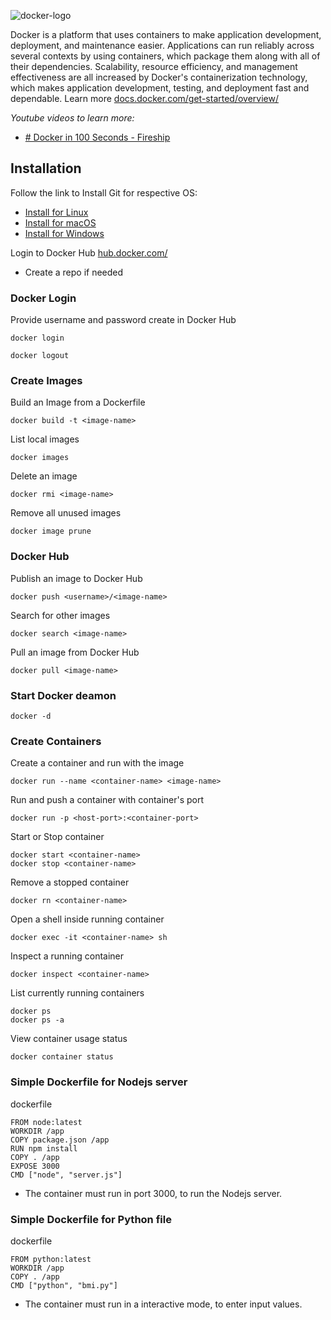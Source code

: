 ![docker-logo](https://github.com/vishnu1002/cmd-help/assets/145321614/d6e871fc-bfc4-4d65-8a54-410191b461ff)

Docker is a platform that uses containers to make application development, deployment, and maintenance easier. Applications can run reliably across several contexts by using containers, which package them along with all of their dependencies. Scalability, resource efficiency, and management effectiveness are all increased by Docker's containerization technology, which makes application development, testing, and deployment fast and dependable.
Learn more [docs.docker.com/get-started/overview/](https://docs.docker.com/get-started/overview/)

*Youtube videos to learn more:*
- [# Docker in 100 Seconds - Fireship](https://www.youtube.com/watch?v=Gjnup-PuquQ)
## Installation

Follow the link to Install Git for respective OS:
- [Install for Linux](https://docs.docker.com/desktop/install/linux-install/)
- [Install for macOS](https://docs.docker.com/desktop/install/mac-install/)
- [Install for Windows](https://docs.docker.com/desktop/install/windows-install/)

Login to Docker Hub [hub.docker.com/](https://hub.docker.com/)
- Create a repo if needed
### Docker Login

Provide username and password create in Docker Hub

    docker login

    docker logout
### Create Images
Build an Image from a Dockerfile

    docker build -t <image-name>

List local images

    docker images

Delete an image

    docker rmi <image-name>

Remove all unused images

    docker image prune

### Docker Hub

Publish an image to Docker Hub

    docker push <username>/<image-name>

Search for other images

    docker search <image-name>

Pull an image from Docker Hub

    docker pull <image-name>

### Start Docker deamon

    docker -d

### Create Containers

Create a container and run with the image

    docker run --name <container-name> <image-name>

Run and push a container with container's port

    docker run -p <host-port>:<container-port>

Start or Stop container

    docker start <container-name>
    docker stop <container-name>

Remove a stopped container

    docker rn <container-name>

Open a shell inside running container

    docker exec -it <container-name> sh

Inspect a running container

    docker inspect <container-name>

List currently running containers

    docker ps
    docker ps -a

View container usage status

    docker container status


### Simple Dockerfile for Nodejs server

dockerfile

    FROM node:latest
    WORKDIR /app
    COPY package.json /app
    RUN npm install
    COPY . /app
    EXPOSE 3000
    CMD ["node", "server.js"]

- The container must run in port 3000, to run the Nodejs server.

### Simple Dockerfile for Python file

dockerfile

    FROM python:latest
    WORKDIR /app
    COPY . /app
    CMD ["python", "bmi.py"]

- The container must run in a interactive mode, to enter input values.
